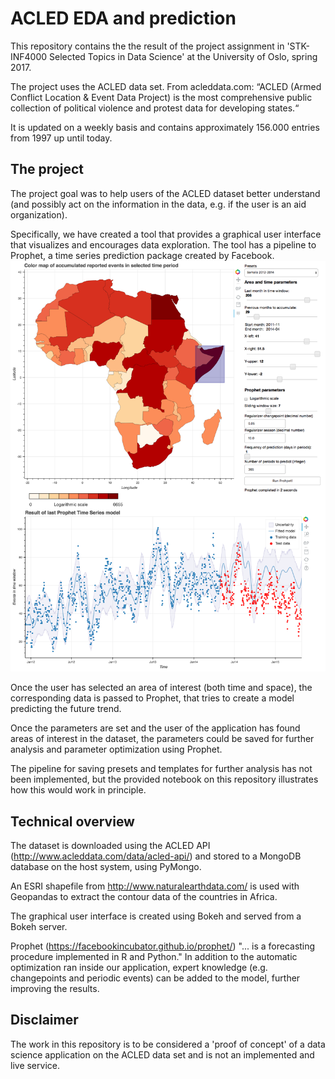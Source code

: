 ACLED EDA and prediction
========================

This repository contains the the result of the project assignment in 'STK-INF4000 Selected Topics in Data Science' at the University of Oslo, spring 2017.

The project uses the ACLED data set. From acleddata.com:
“ACLED (Armed Conflict Location & Event Data Project) is the most comprehensive public collection of political violence and protest data for developing states.“

It is updated on a weekly basis and contains approximately 156.000 entries from 1997 up until today.

The project
-----------

The project goal was to help users of the ACLED dataset better understand (and possibly act on the information in the data, e.g. if the user is an aid organization).

Specifically, we have created a tool that provides a graphical user interface that visualizes and encourages data exploration. The tool has a pipeline to Prophet, a time series prediction package created by Facebook. ![Image of ACLED data science application GUI](/img/ACLED_application_screenshot.png "ACLED data science application")

Once the user has selected an area of interest (both time and space), the corresponding data is passed to Prophet, that tries to create a model predicting the future trend.

Once the parameters are set and the user of the application has found areas of interest in the dataset, the parameters could be saved for further analysis and parameter optimization using Prophet.

The pipeline for saving presets and templates for further analysis has not been implemented, but the provided notebook on this repository illustrates how this would work in principle.

Technical overview
------------------

The dataset is downloaded using the ACLED API (http://www.acleddata.com/data/acled-api/) and stored to a MongoDB database on the host system, using PyMongo.

An ESRI shapefile from http://www.naturalearthdata.com/ is used with Geopandas to extract the contour data of the countries in Africa.

The graphical user interface is created using Bokeh and served from a Bokeh server.

Prophet (https://facebookincubator.github.io/prophet/) "... is a forecasting procedure implemented in R and Python." In addition to the automatic optimization ran inside our application, expert knowledge (e.g. changepoints and periodic events) can be added to the model, further improving the results.

Disclaimer
----------

The work in this repository is to be considered a 'proof of concept' of a data science application on the ACLED data set and is not an implemented and live service.
